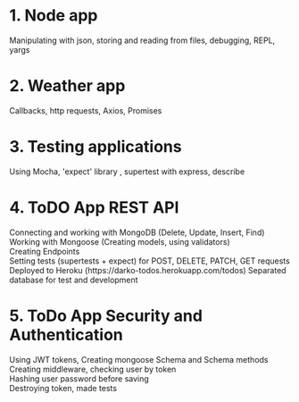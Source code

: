 <h1>1. Node app</h1>
Manipulating with json, storing and reading from files, debugging, REPL, yargs

<h1>2. Weather app</h1>
Callbacks, http requests, Axios, Promises

<h1>3. Testing applications</h1>
Using Mocha, 'expect' library , supertest with express, describe

<h1>4. ToDO App REST API</h1>
Connecting and working with MongoDB (Delete, Update, Insert, Find)<br>
Working with Mongoose (Creating models, using validators)<br>
Creating Endpoints<br>
Setting tests (supertests + expect) for POST, DELETE, PATCH, GET requests<br>
Deployed to Heroku (https://darko-todos.herokuapp.com/todos)
Separated database for test and development

<h1>5. ToDo App Security and Authentication</h1>
Using JWT tokens, Creating mongoose Schema and Schema methods<br>
Creating middleware, checking user by token<br>
Hashing user password before saving<br>
Destroying token, made tests<br>